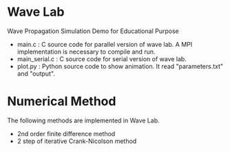 # Wave Lab
Wave Propagation Simulation Demo for Educational Purpose

* main.c : C source code for parallel version of wave lab. A MPI implementation is necessary to compile and run.
* main_serial.c : C source code for serial version of wave lab.
* plot.py : Python source code to show animation. It read "parameters.txt" and "output".

# Numerical Method
The following methods are implemented in Wave Lab.

* 2nd order finite difference method
* 2 step of iterative Crank-Nicolson method
